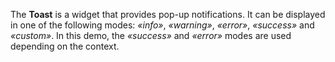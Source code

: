 The **Toast** is&nbsp;a&nbsp;widget that provides pop-up notifications. It&nbsp;can be&nbsp;displayed in&nbsp;one of&nbsp;the following modes: _&laquo;info&raquo;_, _&laquo;warning&raquo;_, _&laquo;error&raquo;_, _&laquo;success&raquo;_ and _&laquo;custom&raquo;_. In&nbsp;this demo, the _&laquo;success&raquo;_ and _&laquo;error&raquo;_ modes are used depending on&nbsp;the context.